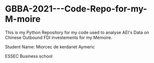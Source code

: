 # GBBA-2021---Code-Repo-for-my-M-moire
This is my Python Repository for my code used to analyse AEI's Data on Chinese Outbound FDI investements for my Mémoire. 

Student Name: Miorcec de kerdanet Aymeric

ESSEC Business school
